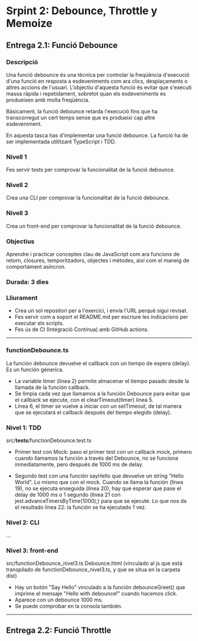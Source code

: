# Srpint 2: Debounce, Throttle y Memoize

## Entrega 2.1: Funció Debounce

### Descripció
Una funció debounce és una tècnica per controlar la freqüència d'execució d'una funció en resposta a esdeveniments com ara clics, desplaçaments o altres accions de l'usuari. L'objectiu d'aquesta funció és evitar que s'executi massa ràpida i repetidament, sobretot quan els esdeveniments es produeixen amb molta freqüència. 

Bàsicament, la funció debounce retarda l'execució fins que ha transcorregut un cert temps sense que es produeixi cap altre esdeveniment. 

En aquesta tasca has d'implementar una funció debounce. La funció ha de ser implementada utilitzant TypeScript i TDD.

### Nivell 1
Fes servir tests per comprovar la funcionalitat de la funció debounce.

### Nivell 2
Crea una CLI per comprovar la funcionalitat de la funció debounce.

### Nivell 3
Crea un front-end per comprovar la funcionalitat de la funció debounce.

### Objectius
Aprendre i practicar conceptes clau de JavaScript com ara funcions de retorn, closures, temporitzadors, objectes i mètodes, així com el maneig de comportament asíncron.

### Durada: 3 dies

### Lliurament
- Crea un sol repositori per a l'exercici, i envia l'URL perquè sigui revisat.
- Fes servir com a soport el README.md per escriure les indicacions per executar els scripts.
- Fes ús de CI (Integració Continua) amb GitHub actions.

<hr>

### functionDebounce.ts
La función debounce devuelve el callback con un tiempo de espera (delay). Es un función génerica.

- La variable timer (línea 2) permite almacenar el tiempo pasado desde la llamada de la función callback.
- Se limpia cada vez que llamamos a la función Debounce para evitar que el callback se ejecute, con el clearTimeout(timer) línea 5.
- Línea 6, el timer se vuelve a iniciar con un setTimeout, de tal manera que se ejecutará el callback después del tiempo elegido (delay).

### Nivel 1: TDD
src/__tests__/functionDebounce.test.ts

- Primer test con Mock: paso el primer test con un callback mock, primero cuando llamamos la función a través del Debounce, no se funciona inmediatamente, pero después de 1000 ms de delay.

- Segundo test con una función sayHello que devuelve un string "Hello World". Lo mismo que con el mock. Cuando se llama la función (línea 19), no se ejecuta enseguida (línea 20), hay que esperar que pase el delay de 1000 ms o 1 segundo (línea 21 con jest.advanceTimersByTime(1000);) para que se ejecute. Lo que nos da el resultado línea 22: la función se ha ejecutado 1 vez.

### Nivel 2: CLI
...

### Nivel 3: front-end
src/functionDebounce_nivel3.ts
Debounce.html (vinculado al js que está transpilado de functionDebounce_nivel3.ts, y que se situa en la carpeta dist)

- Hay un botón "Say Hello" vinculado a la función debounceGreet() que imprime el mensaje "Hello with debounce!" cuando hacemos click.
- Aparece con un debounce 1000 ms.
- Se puede comprobar en la consola también.

<hr>

## Entrega 2.2: Funció Throttle
